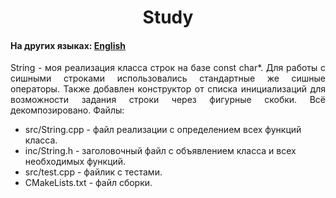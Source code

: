 <h1 align="center">Study</h1>
<h4>На других языках: <a href="https://github.com/AlferovKirill/Study/blob/main/String/README.md">English</a></h4>

<p align="justify">String - моя реализация класса строк на базе const char*. Для работы с сишными строками использовались стандартные же сишные операторы. Также добавлен конструктор от списка инициализаций для возможности задания строки через фигурные скобки. Всё декомпозировано. Файлы:</p>
<ul>
  <li>src/String.cpp - файл реализации с определением всех функций класса.</li>
  <li>inc/String.h - заголовочный файл с объявлением класса и всех необходимых функций.</li>
  <li>src/test.cpp - файлик с тестами.</li>
  <li>CMakeLists.txt - файл сборки.</li>
</ul>
